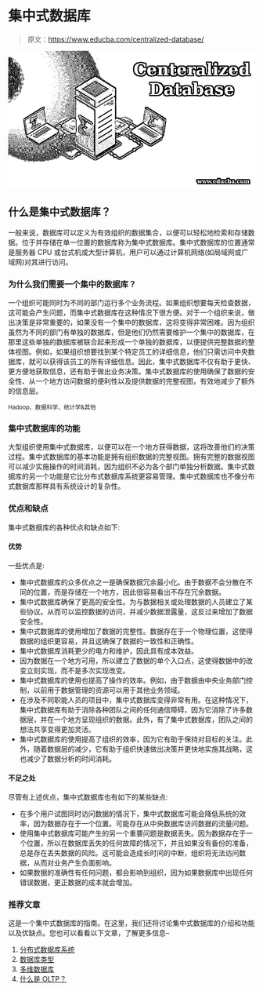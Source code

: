 # 集中式数据库

> 原文：<https://www.educba.com/centralized-database/>

![centeralized database](img/35b3d911d440b5479dd5d9e41f815ae8.png)



## 什么是集中式数据库？

一般来说，数据库可以定义为有效组织的数据集合，以便可以轻松地检索和存储数据。位于并存储在单一位置的数据库称为集中式数据库。集中式数据库的位置通常是服务器 CPU 或台式机或大型计算机，用户可以通过计算机网络(如局域网或广域网)对其进行访问。

### 为什么我们需要一个集中的数据库？

一个组织可能同时为不同的部门运行多个业务流程。如果组织想要每天检查数据，这可能会产生问题，而集中式数据库在这种情况下很方便。对于一个组织来说，做出决策是非常重要的，如果没有一个集中的数据库，这将变得非常困难。因为组织虽然为不同的部门有单独的数据库，但是他们仍然需要维护一个集中的数据库，在那里这些单独的数据库被联合起来形成一个单独的数据库，以便提供完整数据的整体视图。例如，如果组织想要找到某个特定员工的详细信息，他们只需访问中央数据库，就可以获得该员工的所有详细信息。因此，集中式数据库不仅有助于更快、更方便地获取信息，还有助于做出业务决策。集中式数据库的使用确保了数据的安全性、从一个地方访问数据的便利性以及提供数据的完整视图，有效地减少了额外的信息层。

<small>Hadoop、数据科学、统计学&其他</small>

### 集中式数据库的功能

大型组织使用集中式数据库，以便可以在一个地方获得数据，这将改善他们的决策过程。集中式数据库的基本功能是拥有组织数据的完整视图。拥有完整的数据视图可以减少实施操作的时间消耗，因为组织不必为各个部门单独分析数据。集中式数据库的另一个功能是它比分布式数据库系统更容易管理。集中式数据库也不像分布式数据库那样具有系统设计的复杂性。

### 优点和缺点

集中式数据库的各种优点和缺点如下:

#### 优势

一些优点是:

*   集中式数据库的众多优点之一是确保数据冗余最小化。由于数据不会分散在不同的位置，而是存储在一个地方，因此很容易看出不存在冗余数据。
*   集中式数据库确保了更高的安全性。为与数据相关或处理数据的人员建立了某些协议。从而可以监控数据的访问，并减少数据泄露量，这反过来增加了数据安全性。
*   集中式数据库的使用增加了数据的完整性。数据存在于一个物理位置，这使得数据的组织更容易，并且这确保了数据的一致性和正确性。
*   集中式数据库消耗更少的电力和维护，因此具有成本效益。
*   因为数据在一个地方可用，所以建立了数据的单个入口点，这使得数据中的改变立刻实现，而不是多次实现改变。
*   集中式数据库的使用也提高了操作的效率。例如，由于数据由中央业务部门控制，以前用于数据管理的资源可以用于其他业务领域。
*   在涉及不同职能人员的项目中，集中式数据库变得非常有用。在这种情况下，集中式数据库有助于消除各种团队之间的任何通信障碍，因为它消除了许多数据层，并在一个地方呈现组织的数据。此外，有了集中式数据库，团队之间的想法共享变得更加灵活。
*   集中式数据库的使用提高了组织的效率，因为它有助于保持对目标的关注。此外，随着数据层的减少，它有助于组织快速做出决策并更快地实施其战略，这也减少了数据分析的时间消耗。

#### 不足之处

尽管有上述优点，集中式数据库也有如下的某些缺点:

*   在多个用户试图同时访问数据的情况下，集中式数据库可能会降低系统的效率，因为数据存在于一个位置。可能存在从中央数据库访问数据的流量问题。
*   使用集中式数据库可能产生的另一个重要问题是数据丢失。因为数据存在于一个位置，所以在数据库丢失的任何故障的情况下，并且如果没有备份的准备，总是存在丢失数据的风险。这可能会造成长时间的中断，组织将无法访问数据，从而对业务产生负面影响。
*   如果数据的准确性有任何问题，都会影响到组织，因为如果数据库中出现任何错误数据，更正数据的成本就会增加。

### 推荐文章

这是一个集中式数据库的指南。在这里，我们还将讨论集中式数据库的介绍和功能以及优缺点。您也可以看看以下文章，了解更多信息–

1.  [分布式数据库系统](https://www.educba.com/distributed-database-system/)
2.  [数据库类型](https://www.educba.com/types-of-database/)
3.  [多维数据库](https://www.educba.com/multidimensional-database/)
4.  [什么是 OLTP？](https://www.educba.com/what-is-oltp/)





